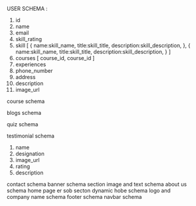 USER SCHEMA :

1.  id
2.  name
3.  email
4.  skill_rating
5.  skill [
    {
    name:skill_name,
    title:skill_title,
    description:skill_description,
    },
    {
    name:skill_name,
    title:skill_title,
    description:skill_description,
    }
    ]
6. courses [
    course_id, course_id
]
7. experiences
8. phone_number
9. address
10. description
11. image_url


course schema

blogs schema

quiz schema

testimonial schema
1. name
2. designation
3. image_url
4. rating
5. description

contact schema
banner schema
section image and text schema
about us schema
home page er sob secton dynamic hobe schema
logo and company name schema
footer schema
navbar schema

